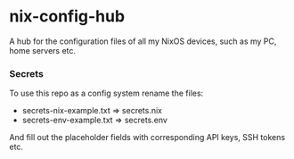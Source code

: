 # nix-config-hub
A hub for the configuration files of all my NixOS devices, such as my PC, home servers etc.


### Secrets
To use this repo as a config system rename the files:

- secrets-nix-example.txt => secrets.nix
- secrets-env-example.txt => secrets.env

And fill out the placeholder fields with corresponding API keys, SSH tokens etc.